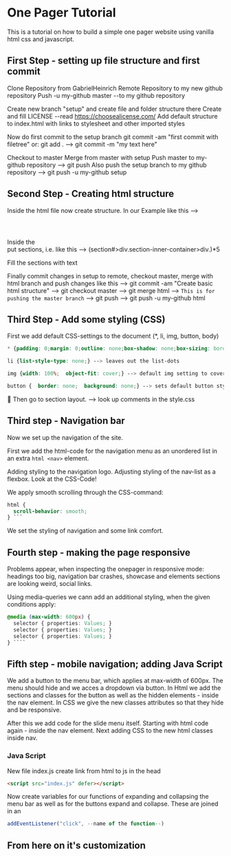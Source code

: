 # One Pager Tutorial

This is a tutorial on how to build a simple one pager website using vanilla html css and javascript.

## First Step - setting up file structure and first commit

Clone Repository from GabrielHeinrich
Remote Repository to my new github repository
Push -u my-github master --to my github repository

Create new branch "setup" and create file and folder structure there
Create and fill LICENSE --read https://choosealicense.com/
Add default structure to index.html with links to stylesheet and other imported styles

Now do first commit to the setup branch
git commit -am "first commit with filetree"
or: git add . --> git commit -m "my text here"

Checkout to master
Merge from master with setup
Push master to my-github repository --> git push
Also push the setup branch to my github repository --> git push -u my-github setup

## Second Step - Creating html structure

Inside the html file now create structure. In our Example like this --> <header></header> <main></main> <footer></footer>
Inside the <main> put sections, i.e. like this --> (section#>div.section-inner-container>div.)\*5 <!-- 5 sections with 1 child each: div class="section-inner-container" with 1 child div class="" -->

Fill the sections with text

Finally commit changes in setup to remote, checkout master, merge with html branch and push changes like this
--> git commit -am "Create basic html structure"
--> git checkout master
--> git merge html
--> `This is for pushing the master branch`
--> git push
--> git push -u my-github html

## Third Step - Add some styling (CSS)

First we add default CSS-settings to the document (\*, li, img, button, body)

```css
* {padding: 0;margin: 0;outline: none;box-shadow: none;box-sizing: border-box;} --> sets default margin, padding to 0; Outline would be outside the border, we set it default to 0; box-shadow none; box-sizing: border-box means, that padding and margin are being substracted from the given Height & width of the box, instead of being added.

li {list-style-type: none;} --> leaves out the list-dots

img {width: 100%;  object-fit: cover;} --> default img setting to cover the whole parent container and cover other elements; object fit will zoom the picture to fit the given width and otherwise cut the edges - with fill it would always be fully displayed

button {  border: none;  background: none;} --> sets default button styling
```


Then go to section layout.
--> look up comments in the style.css

## Third step - Navigation bar

Now we set up the navigation of the site.

First we add the html-code for the navigation menu as an unordered list in an extra `html <nav>` element.

Adding styling to the navigation logo. Adjusting styling of the nav-list as a flexbox. Look at the CSS-Code!

We apply smooth scrolling through the CSS-command:

````css
html {
  scroll-behavior: smooth;
} ```
````

We set the styling of navigation and some link comfort.

## Fourth step - making the page responsive

Problems appear, when inspecting the onepager in responsive mode: headings too big, navigation bar crashes, showcase and elements sections are looking weird, social links.

Using media-queries we cann add an additional styling, when the given conditions apply:

`````css
@media (max-width: 600px) {
  selector { properties: Values; }
  selector { properties: Values; }
  selector { properties: Values; }
} ````
`````

## Fifth step - mobile navigation; adding Java Script

We add a button to the menu bar, which applies at max-width of 600px. The menu should hide and we acces a dropdown via button.
In Html we add the sections and classes for the button as well as the hidden elements - inside the nav element.
In CSS we give the new classes attributes so that they hide and be responsive.

After this we add code for the slide menu itself.
Starting with html code again - inside the nav element.
Next adding CSS to the new html classes inside nav.

### Java Script

New file index.js
create link from html to js in the head

```html
<script src="index.js" defer></script>
```

Now create variables for our functions of expanding and collapsing the menu bar as well as for the buttons expand and collapse.
These are joined in an

```js
addEventListener("click", --name of the function--)
```

## From here on it's customization
